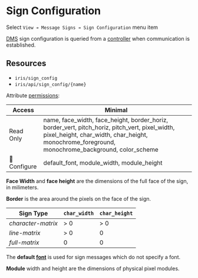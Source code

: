# Sign Configuration

Select `View ➔ Message Signs ➔ Sign Configuration` menu item

[DMS] sign configuration is queried from a [controller] when communication is
established.

## Resources

* `iris/sign_config`
* `iris/api/sign_config/{name}`

Attribute [permissions]:

| Access       | Minimal |
|--------------|---------|
| Read Only    | name, face\_width, face\_height, border\_horiz, border\_vert, pitch\_horiz, pitch\_vert, pixel\_width, pixel\_height, char\_width, char\_height, monochrome\_foreground, monochrome\_background, color\_scheme |
| 🔧 Configure | default\_font, module\_width, module\_height |

**Face Width** and **face height** are the dimensions of the full face of the
sign, in milimeters.

**Border** is the area around the pixels on the face of the sign.

| Sign Type          | `char_width` | `char_height` |
|--------------------|--------------|---------------|
| _character-matrix_ | > 0          | > 0           |
| _line-matrix_      | > 0          | 0             |
| _full-matrix_      | 0            | 0             |

The **default [font]** is used for sign messages which do not specify a font.

**Module** width and height are the dimensions of physical pixel modules.


[controller]: controllers.html
[DMS]: dms.html
[font]: fonts.html
[permissions]: user_roles.html#permissions
